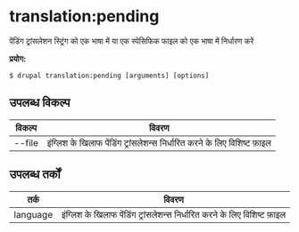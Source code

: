 # translation:pending
पेंडिंग ट्रांसलेशन स्ट्रिंग को एक भाषा में या एक स्पेसिफिक फाइल को एक भाषा में निर्धारण करें

**प्रयोग:**
```
$ drupal translation:pending [arguments] [options] 
```

## उपलब्ध विकल्प
विकल्प | विवरण
-------|-------------
--file | इंग्लिश के खिलाफ पेंडिंग ट्रांसलेशन्स निर्धारित करने के लिए विशिष्ट फ़ाइल

## उपलब्ध तर्कों
तर्क | विवरण
---------|-------------
language | इंग्लिश के खिलाफ पेंडिंग ट्रांसलेशन्स निर्धारित करने के लिए विशिष्ट फ़ाइल

